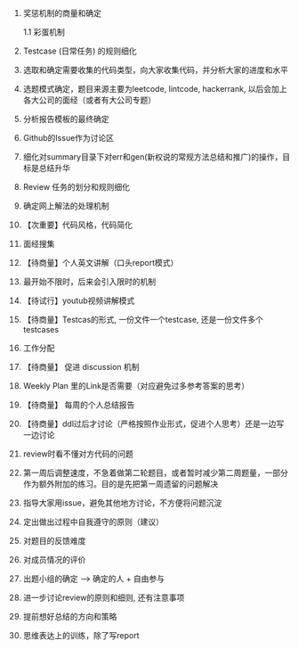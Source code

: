 01. 奖惩机制的商量和确定

    1.1 彩蛋机制

02. Testcase (日常任务) 的规则细化

03. 选取和确定需要收集的代码类型，向大家收集代码，并分析大家的进度和水平

04. 选题模式确定，题目来源主要为leetcode, lintcode, hackerrank, 以后会加上各大公司的面经（或者有大公司专题）

05. 分析报告模板的最终确定

06. Github的Issue作为讨论区

07. 细化对summary目录下对err和gen(新权说的常规方法总结和推广)的操作，目标是总结升华

08. Review 任务的划分和规则细化

09. 确定网上解法的处理机制

10. 【次重要】代码风格，代码简化

11. 面经搜集

12. 【待商量】个人英文讲解（口头report模式）

13. 最开始不限时，后来会引入限时的机制

14. 【待试行】youtub视频讲解模式

15. 【待商量】Testcas的形式, 一份文件一个testcase, 还是一份文件多个testcases

16. 工作分配

17. 【待商量】 促进 discussion 机制

18. Weekly Plan 里的Link是否需要（对应避免过多参考答案的思考）

19. 【待商量】 每周的个人总结报告

20. 【待商量】ddl过后才讨论（严格按照作业形式，促进个人思考）还是一边写一边讨论

21. review时看不懂对方代码的问题

22. 第一周后调整速度，不急着做第二轮题目，或者暂时减少第二周题量，一部分作为额外附加的练习。目的是先把第一周遗留的问题解决

23. 指导大家用issue，避免其他地方讨论，不方便将问题沉淀

24. 定出做出过程中自我遵守的原则（建议）

25. 对题目的反馈难度

26. 对成员情况的评价

27. 出题小组的确定 --> 确定的人 + 自由参与

28. 进一步讨论review的原则和细则, 还有注意事项

29. 提前想好总结的方向和策略

30. 思维表达上的训练，除了写report


